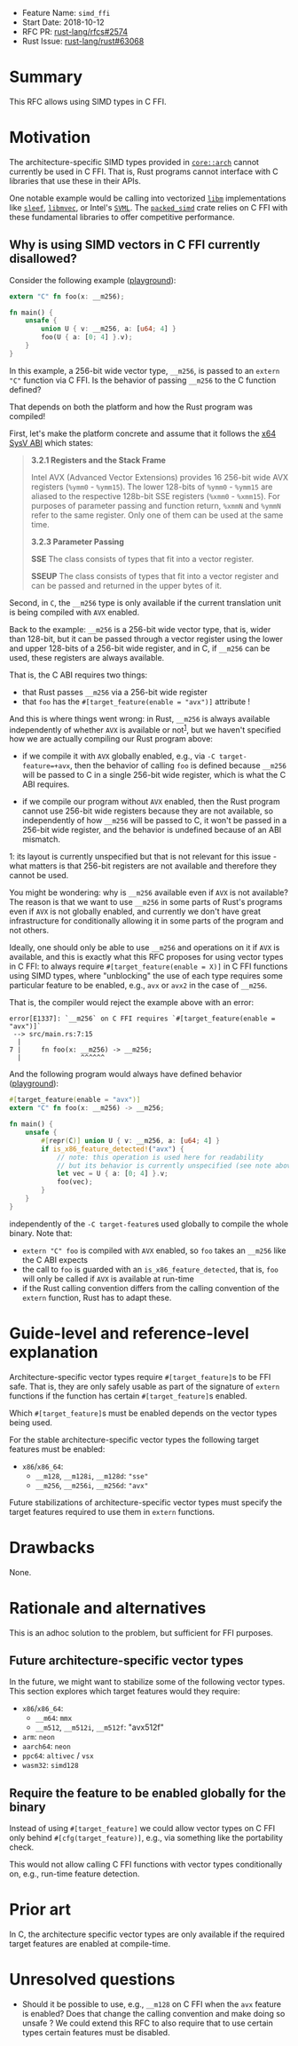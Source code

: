 - Feature Name: `simd_ffi`
- Start Date: 2018-10-12
- RFC PR: [rust-lang/rfcs#2574](https://github.com/rust-lang/rfcs/pull/2574)
- Rust Issue: [rust-lang/rust#63068](https://github.com/rust-lang/rust/issues/63068)

# Summary
[summary]: #summary

This RFC allows using SIMD types in C FFI.

# Motivation
[motivation]: #motivation

The architecture-specific SIMD types provided in [`core::arch`] cannot currently
be used in C FFI. That is, Rust programs cannot interface with C libraries that
use these in their APIs.

One notable example would be calling into vectorized [`libm`] implementations
like [`sleef`], [`libmvec`], or Intel's [`SVML`]. The [`packed_simd`] crate
relies on C FFI with these fundamental libraries to offer competitive
performance.

[`core::arch`]: https://doc.rust-lang.org/stable/core/arch/index.html
[`libm`]: https://sourceware.org/glibc/wiki/libm
[`sleef`]: https://sleef.org/
[`libmvec`]: https://sourceware.org/glibc/wiki/libm
[`SVML`]: https://software.intel.com/en-us/node/524289
[`packed_simd`]: https://github.com/rust-lang-nursery/packed_simd

## Why is using SIMD vectors in C FFI currently disallowed?

Consider the following example
([playground](https://play.rust-lang.org/?gist=b8cfb63bb4e7fb00bb293f6e27061c52&version=nightly&mode=debug&edition=2015)):

```rust
extern "C" fn foo(x: __m256);

fn main() {
    unsafe { 
        union U { v: __m256, a: [u64; 4] }
        foo(U { a: [0; 4] }.v);
    }
}
```

In this example, a 256-bit wide vector type, `__m256`, is passed to an `extern
"C"` function via C FFI. Is the behavior of passing `__m256` to the C function
defined?

That depends on both the platform and how the Rust program was compiled!

First, let's make the platform concrete and assume that it follows the [x64 SysV
ABI][sysv_abi] which states:

> **3.2.1 Registers and the Stack Frame**
>
> Intel AVX (Advanced Vector Extensions) provides 16 256-bit wide AVX registers
> (`%ymm0` - `%ymm15`). The lower 128-bits of `%ymm0` - `%ymm15` are aliased to
> the respective 128b-bit SSE registers (`%xmm0` - `%xmm15`). For purposes of
> parameter passing and function return, `%xmmN` and `%ymmN` refer to the same
> register. Only one of them can be used at the same time.
> 
> **3.2.3 Parameter Passing**
>
> **SSE** The class consists of types that fit into a vector register.
>
> **SSEUP** The class consists of types that fit into a vector register and can
> be passed and returned in the upper bytes of it.

[sysv_abi]: https://www.uclibc.org/docs/psABI-x86_64.pdf

Second, in `C`, the `__m256` type is only available if the current translation
unit is being compiled with `AVX` enabled.

Back to the example: `__m256` is a 256-bit wide vector type, that is, wider than
128-bit, but it can be passed through a vector register using the lower and
upper 128-bits of a 256-bit wide register, and in C, if `__m256` can be used,
these registers are always available.

That is, the C ABI requires two things: 

* that Rust passes `__m256` via a 256-bit wide register
* that `foo` has the `#[target_feature(enable = "avx")]` attribute !

And this is where things went wrong: in Rust, `__m256` is always available
independently of whether `AVX` is available or not<sup>[1](#layout_unspecified)</sup>, 
but we haven't specified how we are actually compiling our Rust program above:

* if we compile it with `AVX` globally enabled, e.g., via `-C
  target-feature=+avx`, then the behavior of calling `foo` is defined because
  `__m256` will be passed to C in a single 256-bit wide register, which is what
  the C ABI requires.
  
* if we compile our program without `AVX` enabled, then the Rust program cannot
  use 256-bit wide registers because they are not available, so independently of
  how `__m256` will be passed to C, it won't be passed in a 256-bit wide
  register, and the behavior is undefined because of an ABI mismatch.

<a name="layout_unspecified">1</a>: its layout is currently unspecified but that
is not relevant for this issue - what matters is that 256-bit registers are not
available and therefore they cannot be used.

You might be wondering: why is `__m256` available even if `AVX` is not
available? The reason is that we want to use `__m256` in some parts of
Rust's programs even if `AVX` is not globally enabled, and currently we don't
have great infrastructure for conditionally allowing it in some parts of the
program and not others.

Ideally, one should only be able to use `__m256` and operations on it if `AVX`
is available, and this is exactly what this RFC proposes for using vector types
in C FFI: to always require `#[target_feature(enable = X)]` in C FFI functions
using SIMD types, where "unblocking" the use of each type requires some
particular feature to be enabled, e.g., `avx` or `avx2` in the case of `__m256`.

That is, the compiler would reject the example above with an error: 

```
error[E1337]: `__m256` on C FFI requires `#[target_feature(enable = "avx")]`
 --> src/main.rs:7:15
  |
7 |     fn foo(x: __m256) -> __m256;
  |               ^^^^^^
```

And the following program would always have defined behavior
([playground](https://play.rust-lang.org/?gist=db651d09441fd16172a5c94711b2ab97&version=nightly&mode=debug&edition=2015)):

```rust
#[target_feature(enable = "avx")]
extern "C" fn foo(x: __m256) -> __m256;

fn main() {
    unsafe { 
        #[repr(C)] union U { v: __m256, a: [u64; 4] }
        if is_x86_feature_detected!("avx") {
            // note: this operation is used here for readability
            // but its behavior is currently unspecified (see note above).
            let vec = U { a: [0; 4] }.v;
            foo(vec);
        }
    }
}
```

independently of the `-C target-feature`s used globally to compile the whole
binary. Note that:

* `extern "C" foo` is compiled with `AVX` enabled, so `foo` takes an `__m256`
  like the C ABI expects
* the call to `foo` is guarded with an `is_x86_feature_detected`, that is, `foo`
  will only be called if `AVX` is available at run-time
* if the Rust calling convention differs from the calling convention of the
  `extern` function, Rust has to adapt these. 

# Guide-level and reference-level explanation
[reference-level-explanation]: #reference-level-explanation

Architecture-specific vector types require `#[target_feature]`s to be FFI safe.
That is, they are only safely usable as part of the signature of `extern`
functions if the function has certain `#[target_feature]`s enabled.

Which `#[target_feature]`s must be enabled depends on the vector types being
used.

For the stable architecture-specific vector types the following target features
must be enabled:

* `x86`/`x86_64`:
    * `__m128`, `__m128i`, `__m128d`: `"sse"`
    * `__m256`, `__m256i`, `__m256d`: `"avx"`


Future stabilizations of architecture-specific vector types must specify the
target features required to use them in `extern` functions.

# Drawbacks
[drawbacks]: #drawbacks

None.

# Rationale and alternatives
[rationale-and-alternatives]: #rationale-and-alternatives

This is an adhoc solution to the problem, but sufficient for FFI purposes.

## Future architecture-specific vector types

In the future, we might want to stabilize some of the following vector types.
This section explores which target features would they require:

* `x86`/`x86_64`:
  * `__m64`: `mmx`
  * `__m512`, `__m512i`, `__m512f`: "avx512f"
* `arm`: `neon`
* `aarch64`: `neon`
* `ppc64`: `altivec` / `vsx`
* `wasm32`: `simd128`

## Require the feature to be enabled globally for the binary

Instead of using `#[target_feature]` we could allow vector types on C FFI only
behind `#[cfg(target_feature)]`, e.g., via something like the portability check. 

This would not allow calling C FFI functions with vector types conditionally on,
e.g., run-time feature detection.

# Prior art
[prior-art]: #prior-art

In C, the architecture specific vector types are only available if the required
target features are enabled at compile-time.

# Unresolved questions
[unresolved-questions]: #unresolved-questions

* Should it be possible to use, e.g., `__m128` on C FFI when the `avx` feature
  is enabled? Does that change the calling convention and make doing so unsafe ?
  We could extend this RFC to also require that to use certain types certain
  features must be disabled.
